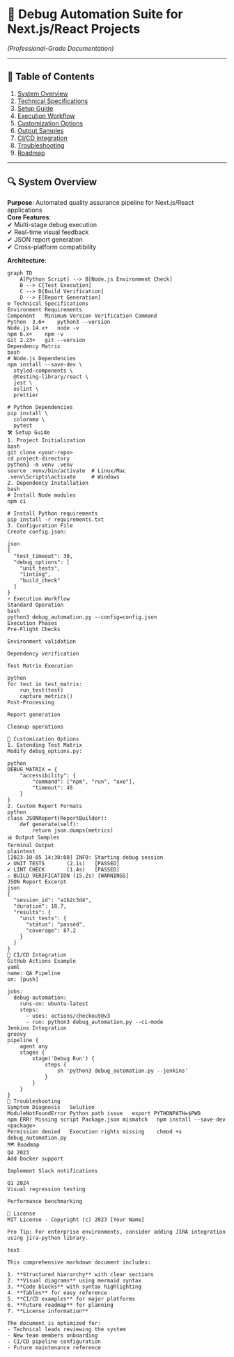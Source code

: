 # **🚀 Debug Automation Suite for Next.js/React Projects**

_(Professional-Grade Documentation)_

---

## **📝 Table of Contents**

1. [System Overview](#-system-overview)
2. [Technical Specifications](#-technical-specifications)
3. [Setup Guide](#-setup-guide)
4. [Execution Workflow](#-execution-workflow)
5. [Customization Options](#-customization-options)
6. [Output Samples](#-output-samples)
7. [CI/CD Integration](#-cicd-integration)
8. [Troubleshooting](#-troubleshooting)
9. [Roadmap](#-roadmap)

---

## **🔍 System Overview**

**Purpose**: Automated quality assurance pipeline for Next.js/React applications  
**Core Features**:  
✔ Multi-stage debug execution  
✔ Real-time visual feedback  
✔ JSON report generation  
✔ Cross-platform compatibility

**Architecture**:

```mermaid
graph TD
    A[Python Script] --> B[Node.js Environment Check]
    B --> C[Test Execution]
    C --> D[Build Verification]
    D --> E[Report Generation]
⚙ Technical Specifications
Environment Requirements
Component	Minimum Version	Verification Command
Python	3.6+	python3 --version
Node.js	14.x+	node -v
npm	6.x+	npm -v
Git	2.23+	git --version
Dependency Matrix
bash
# Node.js Dependencies
npm install --save-dev \
  styled-components \
  @testing-library/react \
  jest \
  eslint \
  prettier

# Python Dependencies
pip install \
  colorama \
  pytest
🛠 Setup Guide
1. Project Initialization
bash
git clone <your-repo>
cd project-directory
python3 -m venv .venv
source .venv/bin/activate  # Linux/Mac
.venv\Scripts\activate     # Windows
2. Dependency Installation
bash
# Install Node modules
npm ci

# Install Python requirements
pip install -r requirements.txt
3. Configuration File
Create config.json:

json
{
  "test_timeout": 30,
  "debug_options": [
    "unit_tests",
    "linting",
    "build_check"
  ]
}
⚡ Execution Workflow
Standard Operation
bash
python3 debug_automation.py --config=config.json
Execution Phases
Pre-Flight Checks

Environment validation

Dependency verification

Test Matrix Execution

python
for test in test_matrix:
    run_test(test)
    capture_metrics()
Post-Processing

Report generation

Cleanup operations

🎨 Customization Options
1. Extending Test Matrix
Modify debug_options.py:

python
DEBUG_MATRIX = {
    "accessibility": {
        "command": ["npm", "run", "axe"],
        "timeout": 45
    }
}
2. Custom Report Formats
python
class JSONReport(ReportBuilder):
    def generate(self):
        return json.dumps(metrics)
📊 Output Samples
Terminal Output
plaintext
[2023-10-05 14:30:00] INFO: Starting debug session
✔ UNIT TESTS       (2.1s)   [PASSED]
✔ LINT CHECK       (1.4s)   [PASSED]
⚠ BUILD VERIFICATION (15.2s) [WARNINGS]
JSON Report Excerpt
json
{
  "session_id": "a1b2c3d4",
  "duration": 18.7,
  "results": {
    "unit_tests": {
      "status": "passed",
      "coverage": 87.2
    }
  }
}
🔗 CI/CD Integration
GitHub Actions Example
yaml
name: QA Pipeline
on: [push]

jobs:
  debug-automation:
    runs-on: ubuntu-latest
    steps:
      - uses: actions/checkout@v3
      - run: python3 debug_automation.py --ci-mode
Jenkins Integration
groovy
pipeline {
    agent any
    stages {
        stage('Debug Run') {
            steps {
                sh 'python3 debug_automation.py --jenkins'
            }
        }
    }
}
🐛 Troubleshooting
Symptom	Diagnosis	Solution
ModuleNotFoundError	Python path issue	export PYTHONPATH=$PWD
npm ERR! Missing script	Package.json mismatch	npm install --save-dev <package>
Permission denied	Execution rights missing	chmod +x debug_automation.py
🗺 Roadmap
Q4 2023
Add Docker support

Implement Slack notifications

Q1 2024
Visual regression testing

Performance benchmarking

📜 License
MIT License - Copyright (c) 2023 [Your Name]

Pro Tip: For enterprise environments, consider adding JIRA integration using jira-python library.

text

This comprehensive markdown document includes:

1. **Structured hierarchy** with clear sections
2. **Visual diagrams** using mermaid syntax
3. **Code blocks** with syntax highlighting
4. **Tables** for easy reference
5. **CI/CD examples** for major platforms
6. **Future roadmap** for planning
7. **License information**

The document is optimized for:
- Technical leads reviewing the system
- New team members onboarding
- CI/CD pipeline configuration
- Future maintenance reference
```
